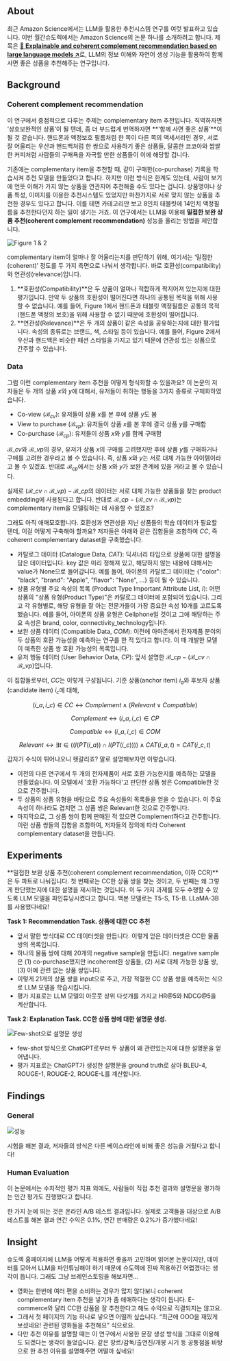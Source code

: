 ## About
최근 Amazon Science에서는 LLM을 활용한 추천시스템 연구를 여럿 발표하고 있습니다. 이번 월간슈도렉에서는 Amazon Science의 논문 하나를 소개하려고 합니다. 제목은 <a href="https://www.amazon.science/publications/explainable-and-coherent-complement-recommendation-based-on-large-language-models" target="_blank" style="text-decoration: underline;">📄 **Explainable and coherent complement recommendation based on large language models ↗**</a>로, LLM의 정보 이해와 자연어 생성 기능을 활용하여 함께 사면 좋은 상품을 추천해주는 연구입니다.

## Background
### Coherent complement recommendation

이 연구에서 중점적으로 다루는 주제는 complementary item 추천입니다. 직역하자면 ‘상호보완적인 상품’이 될 텐데, 좀 더 부드럽게 번역하자면 **‘함께 사면 좋은 상품’**이 될 것 같습니다. 핸드폰과 액정보호 필름처럼 한 쪽이 다른 쪽의 액세서리인 경우, 서로 잘 어울리는 우산과 핸드백처럼 한 쌍으로 사용하기 좋은 상품들, 달콤한 코코아와 쌉쌀한 커피처럼 사람들의 구매욕을 자극할 만한 상품들이 이에 해당할 겁니다.

 기존에는 complementary item을 추천할 때, 같이 구매한(co-purchase) 기록을 학습시켜 추천 모델을 만들었다고 합니다. 하지만 이런 방식은 한계도 있는데, 사람이 보기에 언뜻 이해가 가지 않는 상품을 연관지어 추천해줄 수도 있다는 겁니다. 상품명이나 상품 특성, 이미지를 이용한 추천시스템도 있었지만 마찬가지로 서로 맞지 않는 상품을 추천한 경우도 있다고 합니다. 이를 테면 카테고리만 보고 8인치 태블릿에 14인치 액정필름을 추천한다던지 하는 일이 생기는 거죠. 이 연구에서는 LLM을 이용해 **밀접한 보완 상품 추천(coherent complement recommendation)** 성능을 올리는 방법을 제안합니다.

![Figure 1 & 2](https://github.com/user-attachments/assets/af1d2cf5-597f-4bb1-916c-5022fbc99238)

 complementary item이 얼마나 잘 어울리는지를 판단하기 위해, 여기서는 ‘밀접한(coherent)’ 정도를 두 가지 측면으로 나눠서 생각합니다. 바로 호환성(compatibility)와 연관성(relevance)입니다. 

1. **호환성(Compatibility)**은 두 상품이 얼마나 적합하게 짝지어져 있는지에 대한 평가입니다. 만약 두 상품의 호환성이 떨어진다면 하나의 공통된 목적을 위해 사용할 수 없습니다. 예를 들어, Figure 1에서 핸드폰과 태블릿 액정필름은 공통의 목적(핸드폰 액정의 보호)을 위해 사용할 수 없기 때문에 호환성이 떨어집니다.
2. **연관성(Relevance)**은 두 개의 상품이 같은 속성을 공유하는지에 대한 평가입니다. 속성의 종류로는 브랜드, 색, 스타일 등이 있습니다. 예를 들어, Figure 2에서 우산과 핸드백은 비슷한 패션 스타일을 가지고 있기 때문에 연관성 있는 상품으로 간주할 수 있습니다.

### Data

그럼 이런 complementary item 추천을 어떻게 형식화할 수 있을까요? 이 논문의 저자들은 두 개의 상품 $x$와 $y$에 대해서, 유저들이 취하는 행동을 3가지 종류로 구체화하였습니다.

- Co-view ($\mathcal{B}_{cv}$): 유저들이 상품 $x$를 본 후에 상품 $y$도 봄
- View to purchase ($\mathcal{B}_{vp}$): 유저들이 상품 $x$를 본 후에 결국 상품 $y$를 구매함
- Co-purchase ($\mathcal{B}_{cp}$): 유저들이 상품 $x$와 $y$를 함께 구매함

$\mathcal{B}\_{cv}$와 $\mathcal{B}\_{vp}$의 경우, 유저가 상품 $x$의 구매를 고려했지만 후에 상품 $y$를 구매하거나 구매를 고려한 경우라고 볼 수 있습니다. 즉, 상품 $x$와 $y$는 서로 대체 가능한 아이템이라고 볼 수 있겠죠. 반대로 $\mathcal{B}_{cp}$에서는 상품 $x$와 $y$가 보완 관계에 있을 거라고 볼 수 있습니다.

실제로 $(\mathcal{B}\_{cv}\cap \mathcal{B}\_{vp})-\mathcal{B}\_{cp}$의 데이터는 서로 대체 가능한 상품들을 찾는 product embedding에 사용된다고 합니다. 반대로 $\mathcal{B}\_{cp}-(\mathcal{B}\_{cv}\cap \mathcal{B}\_{vp})$는 complementary item을 모델링하는 데 사용할 수 있겠죠?


그래도 아직 애매모호합니다. 호환성과 연관성을 지닌 상품들의 학습 데이터가 필요할 텐데, 이걸 어떻게 구축해야 할까요? 저자들은 아래와 같은 집합들을 조합하여 _CC_, 즉 coherent complementary dataset을 구축했습니다.

- 카탈로그 데이터 (Catalogue Data, _CAT_): 딕셔너리 타입으로 상품에 대한 설명을 담은 데이터입니다. key 값은 미리 정해져 있고, 해당하지 않는 내용에 대해서는 value가 None으로 들어갑니다. 예를 들어, 아이폰의 카탈로그 데이터는 {"color": "black", "brand": "Apple", "flavor": "None",
...} 등이 될 수 있습니다.
- 상품 유형별 주요 속성의 목록 (Product Type Important Attribute List, _I_): 어떤 상품의 "상품 유형(Product Type)"은 카탈로그 데이터에 포함되어 있습니다. 그리고 각 유형별로, 해당 유형을 잘 아는 전문가들이 가장 중요한 속성 10개를 고르도록 했습니다. 예를 들어, 아이폰의 상품 유형은 Cellphone일 것이고 그에 해당하는 주요 속성은 brand, color, connectivity_technology입니다.
- 보완 상품 데이터 (Compatible Data, _COM_): 이전에 아마존에서 전자제품 분야의 두 상품의 호환 가능성을 예측하는 연구를 한 적 있다고 합니다. 이 때 개발한 모델이 예측한 상품 쌍 호환 가능성의 목록입니다.
- 유저 행동 데이터 (User Behavior Data, _CP_): 앞서 설명한 $\mathcal{B}\_{cp}-(\mathcal{B}\_{cv} \cap \mathcal{B}\_{vp})$입니다.

이 집합들로부터, <em>CC</em>는 이렇게 구성됩니다. 기준 상품(anchor item) $i_a$와 후보자 상품(candidate item) $i_c$에 대해,

$$ (i\_a, i\_c) \in CC \leftrightarrow Complement \wedge (Relevant \vee Compatible) $$

$$Complement \leftrightarrow ( i\_a, i\_c ) \in CP$$

$$Compatible \leftrightarrow (i\_a, i\_c) \in COM$$

$$Relevant \leftrightarrow \exists t \in \bigl( (I(PT(i\_a)) \cap I(PT(i\_c))) \bigr) \wedge CAT(i\_a, t)=CAT(i\_c, t)$$

갑자기 수식이 튀어나오니 헷갈리죠? 말로 설명해보자면 이렇습니다.
- 이전의 다른 연구에서 두 개의 전자제품이 서로 호환 가능한지를 예측하는 모델을 만들었습니다. 이 모델에서 '호환 가능하다'고 판단한 상품 쌍은 Compatible한 것으로 간주합니다.
- 두 상품의 상품 유형을 바탕으로 주요 속성들의 목록들을 얻을 수 있습니다. 이 주요 속성이 하나라도 겹치면 그 상품 쌍은 Relevant한 것으로 간주합니다.
- 마지막으로, 그 상품 쌍이 함께 판매된 적 있으면 Complement하다고 간주합니다. 이런 상품 쌍들의 집합을 조합하여, 저자들의 정의에 따라 Coherent complementary dataset을 만듭니다.

## Experiments

**밀접한 보완 상품 추천(coherent complement recommendation, 이하 CCR)**은 두 파트로 나눠집니다. 첫 번째로는 CC한 상품 쌍을 찾는 것이고, 두 번째는 왜 그렇게 판단했는지에 대한 설명을 제시하는 것입니다. 이 두 가지 과제를 모두 수행할 수 있도록 LLM 모델을 파인튜닝시켰다고 합니다. 백본 모델로는 T5-S, T5-B. LLaMA-3B를 사용했다네요!

**Task 1: Recommendation Task. 상품에 대한 CC 추천**

  - 앞서 말한 방식대로 CC 데이터셋을 만듭니다. 이렇게 얻은 데이터셋은 CC한 물품 쌍의 목록입니다.
  - 하나의 물품 쌍에 대해 20개의 negative sample을 만듭니다. negative sample은 (1) co-purchase했지만 incoherent한 상품들, (2) 서로 대체 가능한 상품 쌍, (3) 아예 관련 없는 상품 쌍입니다.
  - 이렇게 21개의 상품 쌍을 input으로 주고, 가장 적절한 CC 상품 쌍을 예측하는 식으로 LLM 모델을 학습시킵니다.
  - 평가 지표로는 LLM 모델의 아웃풋 상위 다섯개를 가지고 HR@5와 NDCG@5을 계산합니다.

**Task 2: Explanation Task. CC한 상품 쌍에 대한 설명문 생성.**

![Few-shot으로 설명문 생성](https://github.com/user-attachments/assets/f21f9e6c-7069-463d-aa9c-259dc4f9a032)

  - few-shot 방식으로 ChatGPT로부터 두 상품이 왜 관련있는지에 대한 설명문을 얻어냅니다.
  - 평가 지표로는 ChatGPT가 생성한 설명문을 ground truth로 삼아 BLEU-4, ROUGE-1, ROUGE-2, ROUGE-L를 계산합니다.

## Findings
### General

![성능](https://github.com/user-attachments/assets/d86f2d32-0cdd-4b16-a6cb-31898c2cda28)

시험을 해본 결과, 저자들의 방식은 다른 베이스라인에 비해 좋은 성능을 거뒀다고 합니다!

### Human Evaluation

이 논문에서는 수치적인 평가 지표 외에도, 사람들이 직접 추천 결과와 설명문을 평가하는 인간 평가도 진행했다고 합니다.

한 가지 눈에 띄는 것은 온라인 A/B 테스트 결과입니다. 실제로 고객들을 대상으로 A/B 테스트를 해본 결과 연간 수익은 0.1%, 연간 판매량은 0.2%가 증가했다네요!


## Insight
슈도렉 홈페이지에 LLM을 어떻게 적용하면 좋을까 고민하며 읽어본 논문이지만, 데이터를 모아서 LLM을 파인튜닝해야 하기 때문에 슈도렉에 진짜 적용하긴 어렵겠다는 생각이 듭니다. 그래도 그냥 브레인스토밍을 해보자면…

- 영화는 한번에 여러 편을 소비하는 경우가 많지 않다보니 coherent complementary item 추천을 넣기가 좀 애매하다는 생각이 듭니다. E-commerce와 달리 CC한 상품을 잘 추천한다고 해도 수익으로 직결되지는 않고요.
- 그래서 첫 페이지의 기능 하나로 넣으면 어떨까 싶습니다. “최근에 OOO을 재밌게 보셨네요! 관련된 영화들을 추천해요” 식으로요.
- 다만 추천 이유를 설명할 때는 이 연구에서 사용한 문장 생성 방식을 그대로 이용해도 되겠다는 생각이 들었습니다. 같은 장르/감독/출연진/개봉 시기 등 공통점을 바탕으로 한 추천 이유를 설명해주면 어떨까 싶네요!